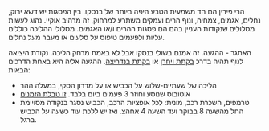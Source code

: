 הרי פירין הם חד משמעית הטבע היפה ביותר של בנסקו. בין הפסגות יש דשא ירוק, נחלים, אגמים, צמחיה, ונוף הרים ועמקים משתרע למרחוק, זה מרהיב אוקיי. נהוג לעשות מסלולים שנקודות העניין בהם הם פסגות ההרים ו/או האגמים. מסלולי ההליכה כוללים עליות ולפעמים טיפוס על סלעים או מעבר מעל נחלים.

האתגר - ההגעה. זה אמנם בשולי בנסקו אבל לא באמת מרחק הליכה. נקודת היציאה לנוף תהיה בדרכ [בקתת ויחרן](https://goo.gl/maps/AW82T9RxhPQ5WgAd9) או [בקתת בנדריצה](https://goo.gl/maps/ds8PAGV5A4oEpCA47). ההגעה אליה היא באחת הדרכים הבאות:

- הליכה של שעתיים-שלוש על הכביש או על מדרון הסקי, במעלה ההר
- אוטובוס שנוסע וחוזר 3 פעמים ביום בלבד. [זו טבלת הזמנים](https://visit-bansko.bg/en/helpful/line-bansko-vihren)
- טרמפים, השכרת רכב, מונית: לכל אופציות הרכב, הכביש נסגר בנקודה מסויימת החל מהשעה 8 בבוקר ועד השעה 4 אחהצ. ואז יש ללכת עוד כשעה על הכביש ברגל.